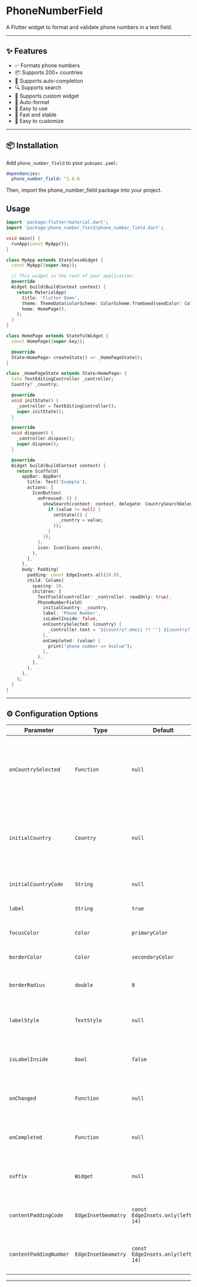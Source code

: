 # PhoneNumberField

A Flutter widget to format and validate phone numbers in a text field.

---

## ✨ Features

- ✅ Formats phone numbers
- 📦 Supports 200+ countries
- 🧩 Supports auto-completion
- 🔍 Supports search
- 📝 Supports custom widget
- 📱 Auto-format
- 🎉 Easy to use
- 🚀 Fast and stable
- 🌟 Easy to customize

---

## 📦 Installation

Add `phone_number_field` to your `pubspec.yaml`:

```yaml
dependencies:
  phone_number_field: ^1.0.0
```

Then, import the phone_number_field package into your project.

## Usage

```dart
import 'package:flutter/material.dart';
import 'package:phone_number_field/phone_number_field.dart';

void main() {
  runApp(const MyApp());
}

class MyApp extends StatelessWidget {
  const MyApp({super.key});

  // This widget is the root of your application.
  @override
  Widget build(BuildContext context) {
    return MaterialApp(
      title: 'Flutter Demo',
      theme: ThemeData(colorScheme: ColorScheme.fromSeed(seedColor: Colors.deepPurple)),
      home: HomePage(),
    );
  }
}

class HomePage extends StatefulWidget {
  const HomePage({super.key});

  @override
  State<HomePage> createState() => _HomePageState();
}

class _HomePageState extends State<HomePage> {
  late TextEditingController _controller;
  Country? _country;

  @override
  void initState() {
    _controller = TextEditingController();
    super.initState();
  }

  @override
  void dispose() {
    _controller.dispose();
    super.dispose();
  }

  @override
  Widget build(BuildContext context) {
    return Scaffold(
      appBar: AppBar(
        title: Text('Example'),
        actions: [
          IconButton(
            onPressed: () {
              showSearch(context: context, delegate: CountrySearchDelegate()).then((value) {
                if (value != null) {
                  setState(() {
                    _country = value;
                  });
                }
              });
            },
            icon: Icon(Icons.search),
          ),
        ],
      ),
      body: Padding(
        padding: const EdgeInsets.all(20.0),
        child: Column(
          spacing: 20,
          children: [
            TextField(controller: _controller, readOnly: true),
            PhoneNumberField(
              initialCountry: _country,
              label: 'Phone Number',
              isLabelInside: false,
              onCountrySelected: (country) {
                _controller.text = '${country?.emoji ?? ''} ${country?.name ?? ''}';
              },
              onCompleted: (value) {
                print("phone number => $value");
              },
            ),
          ],
        ),
      ),
    );
  }
}
```                         

---

## ⚙️ Configuration Options

| Parameter              | Type                | Default                           | Description                                                                                  |
|------------------------|---------------------|-----------------------------------|----------------------------------------------------------------------------------------------|
| `onCountrySelected`    | `Function`          | `null`                            | It works if a matching country is found for the country code; otherwise, it may return null. |
| `initialCountry`       | `Country`           | `null`                            | It is used to set the selected country code either through search or a custom widget.        |
| `initialCountryCode`   | `String`            | `null`                            | Logs request body                                                                            |
| `label`                | `String`            | `true`                            | Logs response body                                                                           |
| `focusColor`           | `Color`             | `primaryColor`                    | Logs errors and error bodies                                                                 |
| `borderColor`          | `Color`             | `secondaryColor`                  | Minimized JSON indentation                                                                   |
| `borderRadius`         | `double`            | `8`                               | (Reserved) Max width of the log lines                                                        |
| `labelStyle`           | `TextStyle`         | `null`                            | Enables logging only in debug mode                                                           |
| `isLabelInside`        | `bool`              | `false`                           | Enables logging only in debug mode                                                           |
| `onChanged`            | `Function`          | `null`                            | Enables logging only in debug mode                                                           |
| `onCompleted`          | `Function`          | `null`                            | Enables logging only in debug mode                                                           |
| `suffix`               | `Widget`            | `null`                            | Enables logging only in debug mode                                                           |
| `contentPaddingCode`   | `EdgeInsetGeomatry` | `const EdgeInsets.only(left: 14)` | Enables logging only in debug mode                                                           |
| `contentPaddingNumber` | `EdgeInsetGeomatry` | `const EdgeInsets.only(left: 14)` | Enables logging only in debug mode                                                           |

---
